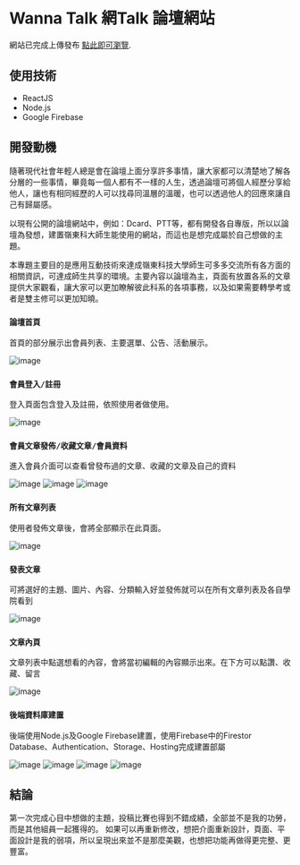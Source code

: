 # Wanna Talk 網Talk 論壇網站

網站已完成上傳發布 [點此即可瀏覽](https://wanna-talk-e1162.web.app/).

## 使用技術
* ReactJS
* Node.js
* Google Firebase

## 開發動機
隨著現代社會年輕人總是會在論壇上面分享許多事情，讓大家都可以清楚地了解各分層的一些事情，畢竟每一個人都有不一樣的人生，透過論壇可將個人經歷分享給他人，讓也有相同經歷的人可以找尋同溫層的溫暖，也可以透過他人的回應來讓自己有歸屬感。

以現有公開的論壇網站中，例如：Dcard、PTT等，都有開發各自專版，所以以論壇為發想，建置嶺東科大師生能使用的網站，而這也是想完成屬於自己想做的主題。

本專題主要目的是應用互動技術來達成嶺東科技大學師生可多多交流所有各方面的相關資訊，可達成師生共享的環境。主要內容以論壇為主，頁面有放置各系的文章提供大家觀看，讓大家可以更加瞭解彼此科系的各項事務，以及如果需要轉學考或者是雙主修可以更加知曉。

### `論壇首頁`

首頁的部分展示出會員列表、主要選單、公告、活動展示。

![image](README_img/首頁.png)

### `會員登入/註冊`

登入頁面包含登入及註冊，依照使用者做使用。

![image](README_img/登入頁面.png)

### `會員文章發佈/收藏文章/會員資料`

進入會員介面可以查看曾發布過的文章、收藏的文章及自己的資料

![image](README_img/會員發佈文章.png)
![image](README_img/會員收藏文章.png)
![image](README_img/會員資料.png)

### `所有文章列表`

使用者發佈文章後，會將全部顯示在此頁面。

![image](README_img/文章列表.png)

### `發表文章`

可將選好的主題、圖片、內容、分類輸入好並發佈就可以在所有文章列表及各自學院看到

![image](README_img/文章發表.png)

### `文章內頁`

文章列表中點選想看的內容，會將當初編輯的內容顯示出來。在下方可以點讚、收藏、留言

![image](README_img/文章內頁.png)

### `後端資料庫建置`

後端使用Node.js及Google Firebase建置，使用Firebase中的Firestor Database、Authentication、Storage、Hosting完成建置部屬

![image](README_img/後臺auth.png)
![image](README_img/後臺database.png)
![image](README_img/後臺storage.png)
![image](README_img/後臺hosting.png)

## 結論
第一次完成心目中想做的主題，投稿比賽也得到不錯成績，全部並不是我的功勞，而是其他組員一起獲得的。
如果可以再重新修改，想把介面重新設計，頁面、平面設計是我的弱項，所以呈現出來並不是那麼美觀，也想把功能再做得更完整、更豐富。
